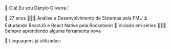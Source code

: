 🦡 Olá! Eu sou Danylo Oliveira !


🎂 27 anos
👨🏻‍🎓 Análise e Desenvolvimento de Sistemas pela FMU
⏳ Estudando ReactJS e React Native pela Rocketseat
🍿 Viciado em séries
👨🏼‍💻 Sempre aprendendo alguma ferramenta nova

🦉 Linguagens já utilizadas:
    
